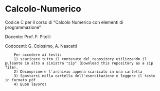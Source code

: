 Calcolo-Numerico
================

Codice C per il corso di "Calcolo Numerico con elementi di programmazione" 

Docente: Prof. F. Pitolli

Codocenti: G. Colosimo, A. Nascetti

        Per accedere ai testi:
        1) scaricare tutto il contenuto del repository utilizzando il pulsante in alto a sinistra "zip" (Download this repository as a zip file).
        2) Decomprimere l'archivio appena scaricato in una cartella
        3) Spostarsi nella cartella dell'esercitazione e leggere il testo in formato pdf
        4) Buon lavoro!
